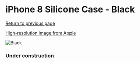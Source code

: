 # iPhone 8 Silicone Case - Black

[Return to previous page](/iphone_7)

[High-resolution image from Apple](https://store.storeimages.cdn-apple.com/8756/as-images.apple.com/is/MQGK2?wid=4500&hei=4500&fmt=png)

<div style="width: 384px"><img src="/everyphone/MQGK2.png" alt="Black"></div>

### Under construction
